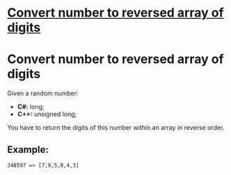 # [Convert number to reversed array of digits](https://www.codewars.com/kata/convert-number-to-reversed-array-of-digits "https://www.codewars.com/kata/5583090cbe83f4fd8c000051")

# Convert number to reversed array of digits

Given a random number:
<ul>
    <li><b>C#:</b> long;</li>
    <li><b>C++:</b> unsigned long;</li>
</ul>

You have to return the digits of this number within an array in reverse order.

## Example:

```
348597 => [7,9,5,8,4,3]
```
